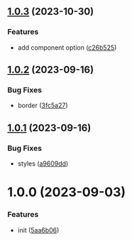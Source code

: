 

## [1.0.3](https://git.outloud.dev/outloud/libraries/vue-notifications/compare/v1.0.2...v1.0.3) (2023-10-30)


### Features

* add component option ([c26b525](https://git.outloud.dev/outloud/libraries/vue-notifications/commits/c26b52595ff12b353624fe62a1344103d73138a6))

## [1.0.2](https://git.outloud.dev/outloud/libraries/vue-notifications/compare/v1.0.1...v1.0.2) (2023-09-16)


### Bug Fixes

* border ([3fc5a27](https://git.outloud.dev/outloud/libraries/vue-notifications/commits/3fc5a273fe7dd84dff79d026c9eba0d30a84b33b))

## [1.0.1](https://git.outloud.dev/outloud/libraries/vue-notifications/compare/v1.0.0...v1.0.1) (2023-09-16)


### Bug Fixes

* styles ([a9609dd](https://git.outloud.dev/outloud/libraries/vue-notifications/commits/a9609ddbe6dda2823cce49170f14988a698005d0))

# 1.0.0 (2023-09-03)


### Features

* init ([5aa6b06](https://git.outloud.dev/outloud/libraries/vue-notifications/commits/5aa6b067cafc7ff480663b19560d06dac36c0c5c))